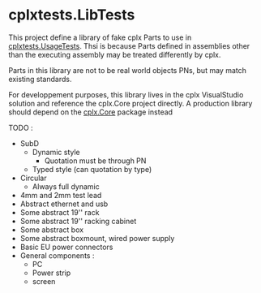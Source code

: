 ﻿# cplxtests.LibTests

This project define a library of fake cplx Parts to use in [cplxtests.UsageTests](../rambap.cplxtests.UsageTests). Thsi is because Parts defined in assemblies other than the executing assembly may be treated differently by cplx.




Parts in this library are not to be real world objects PNs, but may match existing standards.

For developpement purposes, this library lives in the cplx VisualStudio solution and reference the cplx.Core project directly. A production library should depend on the [cplx.Core](https://www.nuget.org/packages/rambap.cplx.Core/) package instead


TODO : 
- SubD
    - Dynamic style
        - Quotation must be through PN
    - Typed style (can quotation by type)
- Circular
    - Always full dynamic
- 4mm and 2mm test lead
- Abstract ethernet and usb
- Some abstract 19'' rack
- Some abstract 19'' racking cabinet
- Some abstract box
- Some abstract boxmount, wired power supply
- Basic EU power connectors
- General components :
    - PC
    - Power strip
    - screen